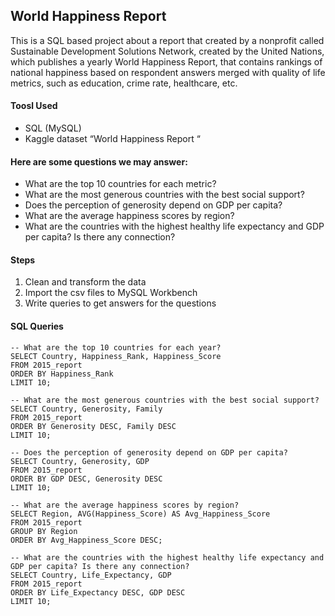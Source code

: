 ## World Happiness Report
This is a SQL based project about a report that created by a nonprofit called Sustainable Development Solutions Network, 
created by the United Nations, which publishes a yearly World Happiness Report, that contains rankings of 
national happiness based on respondent answers merged with quality of life metrics, such as education, crime rate, 
healthcare, etc.

#### Toosl Used
- SQL (MySQL)
- Kaggle dataset “World Happiness Report “

#### Here are some questions we may answer:
- What are the top 10 countries for each metric?
- What are the most generous countries with the best social support?
- Does the perception of generosity depend on GDP per capita?
- What are the average happiness scores by region?
- What are the countries with the highest healthy life expectancy and GDP per capita? Is there any connection?

#### Steps
1. Clean and transform the data
2. Import the csv files to MySQL Workbench
3. Write queries to get answers for the questions

#### SQL Queries
```
-- What are the top 10 countries for each year?
SELECT Country, Happiness_Rank, Happiness_Score
FROM 2015_report
ORDER BY Happiness_Rank
LIMIT 10;

-- What are the most generous countries with the best social support?
SELECT Country, Generosity, Family
FROM 2015_report
ORDER BY Generosity DESC, Family DESC
LIMIT 10;

-- Does the perception of generosity depend on GDP per capita?
SELECT Country, Generosity, GDP
FROM 2015_report
ORDER BY GDP DESC, Generosity DESC
LIMIT 10;

-- What are the average happiness scores by region?
SELECT Region, AVG(Happiness_Score) AS Avg_Happiness_Score
FROM 2015_report
GROUP BY Region
ORDER BY Avg_Happiness_Score DESC;

-- What are the countries with the highest healthy life expectancy and GDP per capita? Is there any connection?
SELECT Country, Life_Expectancy, GDP
FROM 2015_report
ORDER BY Life_Expectancy DESC, GDP DESC
LIMIT 10;
```

